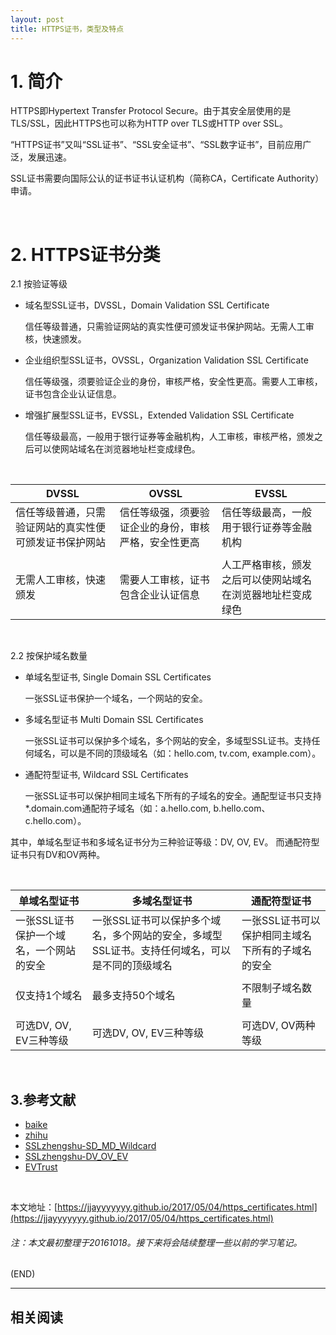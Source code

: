 ```yaml
---
layout: post
title: HTTPS证书，类型及特点
---
```



#	1. 简介

HTTPS即Hypertext Transfer Protocol Secure。由于其安全层使用的是TLS/SSL，因此HTTPS也可以称为HTTP over TLS或HTTP over SSL。

“HTTPS证书”又叫“SSL证书”、“SSL安全证书”、“SSL数字证书”，目前应用广泛，发展迅速。

SSL证书需要向国际公认的证书证书认证机构（简称CA，Certificate Authority）申请。

<br/>

#	2. HTTPS证书分类

2.1 按验证等级

*	域名型SSL证书，DVSSL，Domain Validation SSL Certificate

	信任等级普通，只需验证网站的真实性便可颁发证书保护网站。无需人工审核，快速颁发。
	
*	企业组织型SSL证书，OVSSL，Organization Validation SSL Certificate

	信任等级强，须要验证企业的身份，审核严格，安全性更高。需要人工审核，证书包含企业认证信息。
	
*	增强扩展型SSL证书，EVSSL，Extended Validation SSL Certificate

	信任等级最高，一般用于银行证券等金融机构，人工审核，审核严格，颁发之后可以使网站域名在浏览器地址栏变成绿色。

<br/>

| DVSSL | OVSSL | EVSSL |
| --- | --- | --- |
| 信任等级普通，只需验证网站的真实性便可颁发证书保护网站 | 信任等级强，须要验证企业的身份，审核严格，安全性更高 | 信任等级最高，一般用于银行证券等金融机构 |
|  |  |
| 无需人工审核，快速颁发 | 需要人工审核，证书包含企业认证信息 | 人工严格审核，颁发之后可以使网站域名在浏览器地址栏变成绿色 |

<br/>

2.2 按保护域名数量

*	单域名型证书, Single Domain SSL Certificates

	一张SSL证书保护一个域名，一个网站的安全。

*	多域名型证书 	Multi Domain SSL Certificates

	一张SSL证书可以保护多个域名，多个网站的安全，多域型SSL证书。支持任何域名，可以是不同的顶级域名（如：hello.com, tv.com, example.com）。
	
*	通配符型证书, Wildcard SSL Certificates

	一张SSL证书可以保护相同主域名下所有的子域名的安全。通配型证书只支持*.domain.com通配符子域名（如：a.hello.com, b.hello.com、c.hello.com）。

其中，单域名型证书和多域名证书分为三种验证等级：DV, OV, EV。
而通配符型证书只有DV和OV两种。

<br/>

| 单域名型证书 | 多域名型证书 | 通配符型证书 |
| --- | --- | --- |
| 一张SSL证书保护一个域名，一个网站的安全 | 一张SSL证书可以保护多个域名，多个网站的安全，多域型SSL证书。支持任何域名，可以是不同的顶级域名 | 一张SSL证书可以保护相同主域名下所有的子域名的安全 |
|  |  |
| 仅支持1个域名 | 最多支持50个域名 | 不限制子域名数量 |
|  |  |
| 可选DV, OV, EV三种等级 | 可选DV, OV, EV三种等级 | 可选DV, OV两种等级 |

<br/>

##	3.参考文献

*	[baike](http://baike.baidu.com/view/5262561.htm)
*	[zhihu]( https://www.zhihu.com/question/19578422/answer/114210307)
*	[SSLzhengshu-SD_MD_Wildcard](https://www.sslzhengshu.com/article/post-36.html)
*	[SSLzhengshu-DV_OV_EV](https://www.sslzhengshu.com/article/post-35.html)
*	[EVTrust](http://www.evtrust.com/ssl.html)

<br/>

本文地址：[https://jjayyyyyyy.github.io/2017/05/04/https_certificates.html](https://jjayyyyyyy.github.io/2017/05/04/https_certificates.html)

<h6>注：本文最初整理于20161018。接下来将会陆续整理一些以前的学习笔记。</h6>

(END)

---

##	相关阅读
